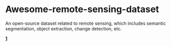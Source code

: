 # Awesome-remote-sensing-dataset
An open-source dataset related to remote sensing, which includes semantic segmentation, object extraction, change detection, etc.


[**1**](https://github.com/RS-GISer/Awesome-remote-sensing-dataset/blob/main/img_1.png)
